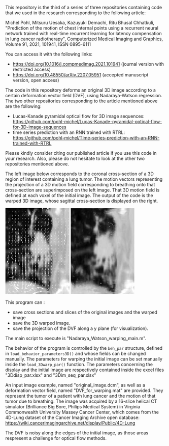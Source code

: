 This repository is the third of a series of three repositories containing code that we used in the research corresponding to the following article:

Michel Pohl, Mitsuru Uesaka, Kazuyuki Demachi, Ritu Bhusal Chhatkuli, "Prediction of the motion of chest internal points using a recurrent neural network trained with real-time recurrent learning for latency compensation in lung cancer radiotherapy", Computerized Medical Imaging and Graphics, Volume 91, 2021, 101941, ISSN 0895-6111

You can access it with the following links:

 - https://doi.org/10.1016/j.compmedimag.2021.101941 (journal version with restricted access)
 - https://doi.org/10.48550/arXiv.2207.05951 (accepted manuscript version, open access)

The code in this repository deforms an original 3D image according to a certain deformation vector field (DVF), using Nadaraya-Watson regression. The two other repositories corresponding to the article mentioned above are the following:

 - Lucas-Kanade pyramidal optical flow for 3D image sequences: https://github.com/pohl-michel/Lucas-Kanade-pyramidal-optical-flow-for-3D-image-sequences
 - time series prediction with an RNN trained with RTRL: https://github.com/pohl-michel/Time-series-prediction-with-an-RNN-trained-with-RTRL

Please kindly consider citing our published article if you use this code in your research. Also, please do not hesitate to look at the other two repositories mentioned above.


The left image below corresponds to the coronal cross-section of a 3D region of interest containing a lung tumor. The motion vectors representing the projection of a 3D motion field corresponding to breathing onto that cross-section are superimposed on the left image. That 3D motion field is defined at each voxel of the initial image. The output of the code is the warped 3D image, whose sagittal cross-section is displayed on the right.

<p float="left">
<img src="DVF Ycs=71.jpg" width="40%" height="40%"/>
<img src="Warped image y slice y = 71 gaussian kernel filter_size 3 sg_warp 0.500000.jpg" width="40%" height="40%"/>
</p>
 
This program can : 
 - save cross sections and slices of the original images and the warped image
 - save the 3D warped image. 
 - save the projection of the DVF along a y plane (for visualization). 

The main script to execute is "Nadaraya_Watson_warping_main.m".

The behavior of the program is controlled by the `beh_par` structure, defined in `load_behavior_parameters3D()` and whose fields can be changed manually.
The parameters for warping the initial image can be set manually inside the `load_3Dwarp_par()` function.
The parameters concerning the display and the initial image are respectively contained inside the excel files "3Ddisp_par.xlsx" and "3Dim_seq_par.xlsx"

An input image example, named "original_image.dcm", as well as a deformation vector field, named "DVF_for_warping.mat" are provided.
They represent the tumor of a patient with lung cancer and the motion of that tumor due to breathing.
The image was acquired by a 16-slice helical CT simulator (Brilliance Big Bore, Philips Medical System)
in Virginia Commonwealth University Massey Cancer Center,
which comes from the 4D-Lung dataset of the Cancer Imaging Archive open database: https://wiki.cancerimagingarchive.net/display/Public/4D-Lung

The DVF is noisy along the edges of the initial image, as those areas respresent a challenge for optical flow methods.
